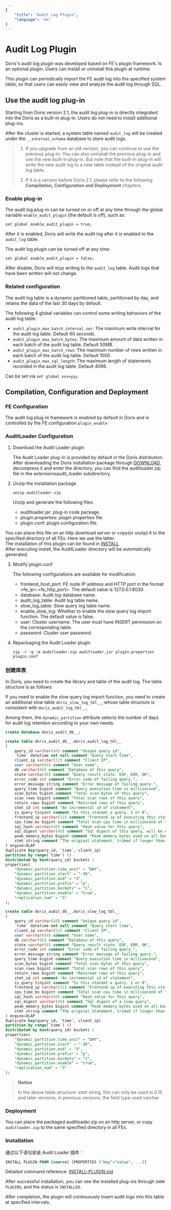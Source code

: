 ```yaml
---
{
    "title": "Audit Log Plugin",
    "language": "en"
}
---
```


<!-- 
Licensed to the Apache Software Foundation (ASF) under one
or more contributor license agreements.  See the NOTICE file
distributed with this work for additional information
regarding copyright ownership.  The ASF licenses this file
to you under the Apache License, Version 2.0 (the
"License"); you may not use this file except in compliance
with the License.  You may obtain a copy of the License at

  http://www.apache.org/licenses/LICENSE-2.0

Unless required by applicable law or agreed to in writing,
software distributed under the License is distributed on an
"AS IS" BASIS, WITHOUT WARRANTIES OR CONDITIONS OF ANY
KIND, either express or implied.  See the License for the
specific language governing permissions and limitations
under the License.
-->

# Audit Log Plugin

Doris's audit log plugin was developed based on FE's plugin framework. Is an optional plugin. Users can install or uninstall this plugin at runtime.

This plugin can periodically import the FE audit log into the specified system table, so that users can easily view and analyze the audit log through SQL.

## Use the audit log plug-in

Starting from Doris version 2.1, the audit log plug-in is directly integrated into the Doris as a built-in plug-in. Users do not need to install additional plug-ins.

After the cluster is started, a system table named `audit_log` will be created under the `__internal_schema` database to store audit logs.

> 1. If you upgrade from an old version, you can continue to use the previous plug-in. You can also uninstall the previous plug-in and use the new built-in plug-in. But note that the built-in plug-in will write the new audit log to a new table instead of the original audit log table.
>
> 2. If it is a version before Doris 2.1, please refer to the following **Compilation, Configuration and Deployment** chapters.

### Enable plug-in

The audit log plug-in can be turned on or off at any time through the global variable `enable_audit_plugin` (the default is off), such as:

`set global enable_audit_plugin = true;`

After it is enabled, Doris will write the audit log after it is enabled to the `audit_log` table.

The audit log plugin can be turned off at any time:

`set global enable_audit_plugin = false;`

After disable, Doris will stop writing to the `audit_log` table. Audit logs that have been written will not change.

### Related configuration

The audit log table is a dynamic partitioned table, partitioned by day, and retains the data of the last 30 days by default.

The following 4 global variables can control some writing behaviors of the audit log table:

- `audit_plugin_max_batch_interval_sec`: The maximum write interval for the audit log table. Default 60 seconds.
- `audit_plugin_max_batch_bytes`: The maximum amount of data written in each batch of the audit log table. Default 50MB.
- `audit_plugin_max_batch_rows`: The maximum number of rows written in each batch of the audit log table. Default 1000.
- `audit_plugin_max_sql_length`: The maximum length of statements recorded in the audit log table. Default 4096.

Can be set via `set global xxx=yyy`.

## Compilation, Configuration and Deployment

### FE Configuration

The audit log plug-in framework is enabled by default in Doris and is controlled by the FE configuration `plugin_enable`

### AuditLoader Configuration

1. Download the Audit Loader plugin

   The Audit Loader plug-in is provided by default in the Doris distribution. After downloading the Doris installation package through [DOWNLOAD](https://doris.apache.org/download), decompress it and enter the directory, you can find the auditloader.zip file in the extensionsaudit_loader subdirectory.

2. Unzip the installation package

    ```shell
    unzip auditloader.zip
    ```

    Unzip and generate the following files:

    * auditloader.jar: plug-in code package.
    * plugin.properties: plugin properties file.
    * plugin.conf: plugin configuration file.

You can place this file on an http download server or copy(or unzip) it to the specified directory of all FEs. Here we use the latter.  
The installation of this plugin can be found in [INSTALL](../sql-manual/sql-reference/Database-Administration-Statements/INSTALL-PLUGIN.md)  
After executing install, the AuditLoader directory will be automatically generated.

3. Modify plugin.conf

   The following configurations are available for modification:

    * frontend_host_port: FE node IP address and HTTP port in the format <fe_ip>:<fe_http_port>. The default value is 127.0.0.1:8030.
    * database: Audit log database name.
    * audit_log_table: Audit log table name.
    * slow_log_table: Slow query log table name.
    * enable_slow_log: Whether to enable the slow query log import function. The default value is false.
    * user: Cluster username. The user must have INSERT permission on the corresponding table.
    * password: Cluster user password.

4. Repackaging the Audit Loader plugin

    ```shell
    zip -r -q -m auditloader.zip auditloader.jar plugin.properties plugin.conf
    ```

### 创建库表

In Doris, you need to create the library and table of the audit log. The table structure is as follows:

If you need to enable the slow query log import function, you need to create an additional slow table `doris_slow_log_tbl__`, whose table structure is consistent with `doris_audit_log_tbl__`.

Among them, the `dynamic_partition` attribute selects the number of days for audit log retention according to your own needs.

```sql
create database doris_audit_db__;

create table doris_audit_db__.doris_audit_log_tbl__
(
    query_id varchar(48) comment "Unique query id",
    `time` datetime not null comment "Query start time",
    client_ip varchar(32) comment "Client IP",
    user varchar(64) comment "User name",
    db varchar(96) comment "Database of this query",
    state varchar(8) comment "Query result state. EOF, ERR, OK",
    error_code int comment "Error code of failing query.",
    error_message string comment "Error message of failing query.",
    query_time bigint comment "Query execution time in millisecond",
    scan_bytes bigint comment "Total scan bytes of this query",
    scan_rows bigint comment "Total scan rows of this query",
    return_rows bigint comment "Returned rows of this query",
    stmt_id int comment "An incremental id of statement",
    is_query tinyint comment "Is this statemt a query. 1 or 0",
    frontend_ip varchar(32) comment "Frontend ip of executing this statement",
    cpu_time_ms bigint comment "Total scan cpu time in millisecond of this query",
    sql_hash varchar(48) comment "Hash value for this query",
    sql_digest varchar(48) comment "Sql digest of this query, will be empty if not a slow query",
    peak_memory_bytes bigint comment "Peak memory bytes used on all backends of this query",
    stmt string comment "The original statement, trimed if longer than 2G"
) engine=OLAP
duplicate key(query_id, `time`, client_ip)
partition by range(`time`) ()
distributed by hash(query_id) buckets 1
properties(
    "dynamic_partition.time_unit" = "DAY",
    "dynamic_partition.start" = "-30",
    "dynamic_partition.end" = "3",
    "dynamic_partition.prefix" = "p",
    "dynamic_partition.buckets" = "1",
    "dynamic_partition.enable" = "true",
    "replication_num" = "3"
);

create table doris_audit_db__.doris_slow_log_tbl__
(
    query_id varchar(48) comment "Unique query id",
    `time` datetime not null comment "Query start time",
    client_ip varchar(32) comment "Client IP",
    user varchar(64) comment "User name",
    db varchar(96) comment "Database of this query",
    state varchar(8) comment "Query result state. EOF, ERR, OK",
    error_code int comment "Error code of failing query.",
    error_message string comment "Error message of failing query.",
    query_time bigint comment "Query execution time in millisecond",
    scan_bytes bigint comment "Total scan bytes of this query",
    scan_rows bigint comment "Total scan rows of this query",
    return_rows bigint comment "Returned rows of this query",
    stmt_id int comment "An incremental id of statement",
    is_query tinyint comment "Is this statemt a query. 1 or 0",
    frontend_ip varchar(32) comment "Frontend ip of executing this statement",
    cpu_time_ms bigint comment "Total scan cpu time in millisecond of this query",
    sql_hash varchar(48) comment "Hash value for this query",
    sql_digest varchar(48) comment "Sql digest of a slow query",
    peak_memory_bytes bigint comment "Peak memory bytes used on all backends of this query",
    stmt string comment "The original statement, trimed if longer than 2G "
) engine=OLAP
duplicate key(query_id, `time`, client_ip)
partition by range(`time`) ()
distributed by hash(query_id) buckets 1
properties(
    "dynamic_partition.time_unit" = "DAY",
    "dynamic_partition.start" = "-30",
    "dynamic_partition.end" = "3",
    "dynamic_partition.prefix" = "p",
    "dynamic_partition.buckets" = "1",
    "dynamic_partition.enable" = "true",
    "replication_num" = "3"
);
```

>**Notice**
>
> In the above table structure: stmt string, this can only be used in 0.15 and later versions, in previous versions, the field type used varchar

### Deployment

You can place the packaged auditloader.zip on an http server, or copy `auditloader.zip` to the same specified directory in all FEs.

### Installation

通过以下语句安装 Audit Loader 插件：

```sql
INSTALL PLUGIN FROM [source] [PROPERTIES ("key"="value", ...)]
```

Detailed command reference: [INSTALL-PLUGIN.md](../sql-manual/sql-reference/Database-Administration-Statements/INSTALL-PLUGIN)

After successful installation, you can see the installed plug-ins through `SHOW PLUGINS`, and the status is `INSTALLED`.

After completion, the plugin will continuously insert audit logs into this table at specified intervals.
